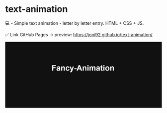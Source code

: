 # text-animation
💻 - Simple text animation -  letter by letter entry.  HTML  + CSS + JS.

✅ Link GitHub Pages -> preview: https://joni92.github.io/text-animation/


![preview.png](https://github.com/Joni92/text-animation/blob/main/preview.01.gif)
